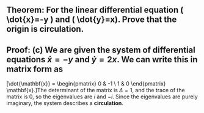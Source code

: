 ## Theorem: For the linear differential equation \( \dot{x}=-y \) and \( \dot{y}=x). Prove that the origin is circulation.


## Proof: (c) We are given the system of differential equations $\dot{x} = -y$ and $\dot{y} = 2x$.  We can write this in matrix form as 
\[\dot{\mathbf{x}} = \begin{pmatrix} 0 & -1 \\ 1 & 0 \end{pmatrix} \mathbf{x}.\]The determinant of the matrix is $\Delta = 1$, and the trace of the matrix is 0, so the eigenvalues are $i$ and $-i$.  Since the eigenvalues are purely imaginary, the system describes a **circulation**.